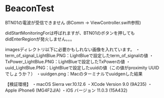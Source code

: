 # BeaconTest

BTN01の電波が受信できません
(BComm -> ViewController.swift参照)

didStartMonitoringForは呼ばれますが、BTN01のボタンを押してもdidEnterRegionが発火しません。。。

imagesディレクトリ以下に必要かもしれない画像を入れています。
・term_of_signal_LightBlue.PNG：LightBlueで設定したterm_of_signalの値
・TxPower_LightBlue.PNG：LightBlueで設定したTxPowerの値
・uuid_LightBlue.PNG：LightBlueで設定したuuidの値（この値がproximity UUIDでしょうか？）
・uuidgen.png：Macのターミナルでuuidgenした結果


【検証環境】
・macOS Sierra ver.10.12.6
・XCode Version 9.0 (9A235)
・ Apple iPhone6 (MG4F2J/A)
・iOS バージョン 11.0.3 (15A432)
